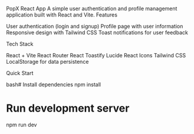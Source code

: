 PopX React App
A simple user authentication and profile management application built with React and Vite.
Features

User authentication (login and signup)
Profile page with user information
Responsive design with Tailwind CSS
Toast notifications for user feedback

Tech Stack

React + Vite
React Router
React Toastify
Lucide React Icons
Tailwind CSS
LocalStorage for data persistence


Quick Start

bash# Install dependencies
npm install

# Run development server
npm run dev